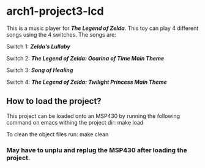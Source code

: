 # arch1-project3-lcd

This is a music player for ***The Legend of Zelda***. This toy can play 4 different songs using the 4 switches. The songs are: 


Switch 1: ***Zelda's Lullaby***

Switch 2: ***The Legend of Zelda: Ocarina of Time Main Theme***

Switch 3: ***Song of Healing***

Switch 4: ***The Legend of Zelda: Twilight Princess Main Theme***

## How to load the project?

This project can be loaded onto an MSP430 by running the following command on emacs withing the project dir:
make load

To clean the object files run:
make clean

### May have to unplu and replug the MSP430 after loading the project.
